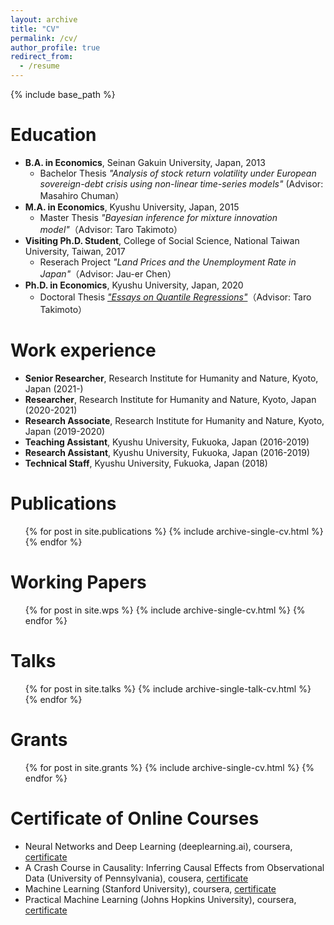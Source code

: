 ```yaml
---
layout: archive
title: "CV"
permalink: /cv/
author_profile: true
redirect_from:
  - /resume
---
```


{% include base_path %}

Education
======
* **B.A. in Economics**, Seinan Gakuin University, Japan, 2013
  * Bachelor Thesis <i>"Analysis of stock return volatility under European sovereign-debt crisis using non-linear time-series models"</i> (Advisor: Masahiro Chuman）
* **M.A. in Economics**, Kyushu University, Japan, 2015
  * Master Thesis <i>"Bayesian inference for mixture innovation model"</i>（Advisor: Taro Takimoto）
* **Visiting Ph.D. Student**, College of Social Science, National Taiwan University, Taiwan, 2017
  * Reserach Project <i>"Land Prices and the Unemployment Rate in Japan"</i>（Advisor: Jau-er Chen）
* **Ph.D. in Economics**, Kyushu University, Japan, 2020
  * Doctoral Thesis [<i>"Essays on Quantile Regressions"</i>](http://hdl.handle.net/2324/4059977)（Advisor: Taro Takimoto）

Work experience
======
* **Senior Researcher**, Research Institute for Humanity and Nature, Kyoto, Japan (2021-)
* **Researcher**, Research Institute for Humanity and Nature, Kyoto, Japan (2020-2021)
* **Research Associate**, Research Institute for Humanity and Nature, Kyoto, Japan (2019-2020)
* **Teaching Assistant**, Kyushu University, Fukuoka, Japan (2016-2019)
* **Research Assistant**, Kyushu University, Fukuoka, Japan (2016-2019)
* **Technical Staff**, Kyushu University, Fukuoka, Japan (2018)


<!-- Skills
======
* Skill 1
* Skill 2
  * Sub-skill 2.1
  * Sub-skill 2.2
  * Sub-skill 2.3
* Skill 3 -->

Publications
======
  <ul>{% for post in site.publications %}
    {% include archive-single-cv.html %}
  {% endfor %}</ul>

Working Papers
======
  <ul>{% for post in site.wps %}
    {% include archive-single-cv.html %}
  {% endfor %}</ul>

Talks
======
  <ul>{% for post in site.talks %}
    {% include archive-single-talk-cv.html %}
  {% endfor %}</ul>

Grants
======
  <ul>{% for post in site.grants %}
    {% include archive-single-cv.html %}
  {% endfor %}</ul>

Certificate of Online Courses
======
* Neural Networks and Deep Learning (deeplearning.ai), coursera, [certificate](https://www.coursera.org/account/accomplishments/verify/G9SA29T45ER6)
* A Crash Course in Causality: Inferring Causal Effects from Observational Data (University of Pennsylvania), cousera, [certificate](https://www.coursera.org/account/accomplishments/verify/RM32K7D7FBAZ)
* Machine Learning (Stanford University), coursera, [certificate](https://www.coursera.org/account/accomplishments/verify/ZTHP7LQSM5CU)
* Practical Machine Learning (Johns Hopkins University), coursera, [certificate](https://www.coursera.org/account/accomplishments/verify/UWRLHA2TX5BX)

<!-- Teaching
======
  <ul>{% for post in site.teaching %}
    {% include archive-single-cv.html %}
  {% endfor %}</ul> -->

<!-- Service and leadership
======
* Currently signed in to 43 different slack teams -->
